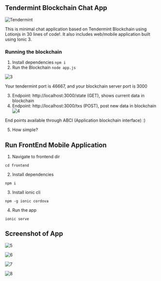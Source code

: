 ## Tendermint Blockchain Chat App
![Tendermint](http://www.peerity.io/images/Tendermint-logo2.png)

This is minimal chat application based on Tendermint Blockchain using Lotionjs in 30 lines of code!. It also includes web/mobile application built using Ionic 3.

### Running the blockchain
1. Install dependencies 
``` npm i ```
2. Run the Blockchain
``` node app.js ```

![3](3.png)

Your tendermint port is 46667, and your blockchain server port is 3000

3. Endpoint: http://localhost:3000/state (GET), shows current data in blockchain
4. Endpoint: http://localhost:3000/txs (POST), post new data in blockchain
![4](4.png)

End points available through ABCI (Application blockchain interface) :)

5. How simple?

## Run FrontEnd Mobile Application
1. Navigate to frontend dir
```
cd frontend
```
2. Install dependencies
```
npm i
```
3. Install ionic cli 
```
npm -g ionic cordova
```
4. Run the app
```
ionic serve
```

## Screenshot of App
![5](5.png)


![6](6.png)


![7](7.png)

![8](8.png)
